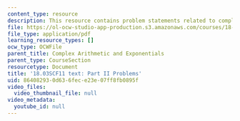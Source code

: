 ```yaml
---
content_type: resource
description: This resource contains problem statements related to complex arithmetic.
file: https://ol-ocw-studio-app-production.s3.amazonaws.com/courses/18-03sc-differential-equations-fall-2011/864082930d636fece23e07ff8fb0895f_MIT18_03SCF11_ps2_II_s6q.pdf
file_type: application/pdf
learning_resource_types: []
ocw_type: OCWFile
parent_title: Complex Arithmetic and Exponentials
parent_type: CourseSection
resourcetype: Document
title: '18.03SCF11 text: Part II Problems'
uid: 86408293-0d63-6fec-e23e-07ff8fb0895f
video_files:
  video_thumbnail_file: null
video_metadata:
  youtube_id: null
---
```

